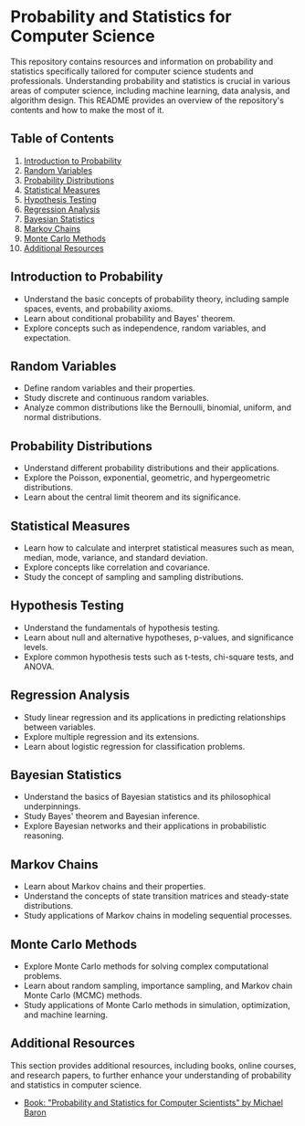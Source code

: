 # Probability and Statistics for Computer Science

This repository contains resources and information on probability and statistics specifically tailored for computer science students and professionals. Understanding probability and statistics is crucial in various areas of computer science, including machine learning, data analysis, and algorithm design. This README provides an overview of the repository's contents and how to make the most of it.

## Table of Contents

1. [Introduction to Probability](#introduction-to-probability)
2. [Random Variables](#random-variables)
3. [Probability Distributions](#probability-distributions)
4. [Statistical Measures](#statistical-measures)
5. [Hypothesis Testing](#hypothesis-testing)
6. [Regression Analysis](#regression-analysis)
7. [Bayesian Statistics](#bayesian-statistics)
8. [Markov Chains](#markov-chains)
9. [Monte Carlo Methods](#monte-carlo-methods)
10. [Additional Resources](#additional-resources)

## Introduction to Probability

- Understand the basic concepts of probability theory, including sample spaces, events, and probability axioms.
- Learn about conditional probability and Bayes' theorem.
- Explore concepts such as independence, random variables, and expectation.

## Random Variables

- Define random variables and their properties.
- Study discrete and continuous random variables.
- Analyze common distributions like the Bernoulli, binomial, uniform, and normal distributions.

## Probability Distributions

- Understand different probability distributions and their applications.
- Explore the Poisson, exponential, geometric, and hypergeometric distributions.
- Learn about the central limit theorem and its significance.

## Statistical Measures

- Learn how to calculate and interpret statistical measures such as mean, median, mode, variance, and standard deviation.
- Explore concepts like correlation and covariance.
- Study the concept of sampling and sampling distributions.

## Hypothesis Testing

- Understand the fundamentals of hypothesis testing.
- Learn about null and alternative hypotheses, p-values, and significance levels.
- Explore common hypothesis tests such as t-tests, chi-square tests, and ANOVA.

## Regression Analysis

- Study linear regression and its applications in predicting relationships between variables.
- Explore multiple regression and its extensions.
- Learn about logistic regression for classification problems.

## Bayesian Statistics

- Understand the basics of Bayesian statistics and its philosophical underpinnings.
- Study Bayes' theorem and Bayesian inference.
- Explore Bayesian networks and their applications in probabilistic reasoning.

## Markov Chains

- Learn about Markov chains and their properties.
- Understand the concepts of state transition matrices and steady-state distributions.
- Study applications of Markov chains in modeling sequential processes.

## Monte Carlo Methods

- Explore Monte Carlo methods for solving complex computational problems.
- Learn about random sampling, importance sampling, and Markov chain Monte Carlo (MCMC) methods.
- Study applications of Monte Carlo methods in simulation, optimization, and machine learning.

## Additional Resources

This section provides additional resources, including books, online courses, and research papers, to further enhance your understanding of probability and statistics in computer science.

- [Book: "Probability and Statistics for Computer Scientists" by Michael Baron]([https://www.springer.com/gp/book/9781852338961](https://cis.temple.edu/~latecki/Courses/CIS2033-Spring13/Modern_intro_probability_statistics_Dekking05.pdf))
